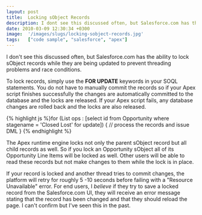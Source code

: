 ```yaml
---
layout: post
title:  Locking sObject Records
description: I dont see this discussed often, but Salesforce.com has the ability to lock sObject records while they are being updated to prevent threading problems and race conditions. To lock records, simply use the FOR UPDATE keywords in your SOQL statements. You do not have to manually commit the records so if your Apex script finishes successfully the changes are automatically committed to the database and the locks are released. If your Apex script fails, any database changes are rolled back and the loc
date: 2010-03-09 12:30:34 +0300
image:  '/images/slugs/locking-sobject-records.jpg'
tags:   ["code sample", "salesforce", "apex"]
---
```

<p>I don't see this discussed often, but Salesforce.com has the ability to lock sObject records while they are being updated to prevent threading problems and race conditions.</p><p style="clear: both">To lock records, simply use the <strong>FOR UPDATE</strong> keywords in your SOQL statements. You do not have to manually commit the records so if your Apex script finishes successfully the changes are automatically committed to the database and the locks are released. If your Apex script fails, any database changes are rolled back and the locks are also released.</p>
{% highlight js %}for (List<opportunity> ops : [select id from Opportunity
  where stagename = 'Closed Lost' for update]) {
 // process the records and issue DML
}
{% endhighlight %}
<p style="clear: both">The Apex runtime engine locks not only the parent sObject record but all child records as well. So if you lock an Opportunity sObject all of its Opportunity Line Items will be locked as well. Other users will be able to read these records but not make changes to them while the lock is in place.</p><p style="clear: both">If your record is locked and another thread tries to commit changes, the platform will retry for roughly 5 -10 seconds before failing with a "Resource Unavailable" error. For end users, I <em>believe</em> if they try to save a locked record from the Salesforce.com UI, they will receive an error message stating that the record has been changed and that they should reload the page. I can't confirm but I've seen this in the past.</p><br class="final-break" style="clear: both" />
